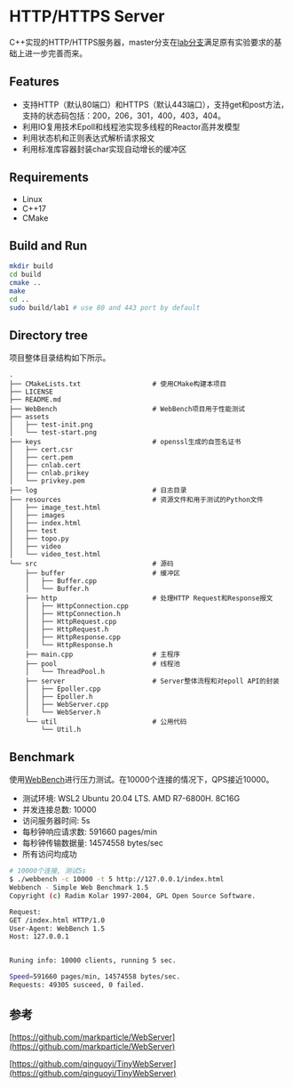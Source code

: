<!--
 * @Author: starrysky9959 965105951@qq.com
 * @Date: 2022-10-16 15:14:19
 * @LastEditors: starrysky9959 starrysky9651@outlook.com
 * @LastEditTime: 2023-02-02 01:21:28
 * @Description: 
-->
# HTTP/HTTPS Server
C++实现的HTTP/HTTPS服务器，master分支在[lab分支](https://github.com/starrysky9959/http_server/tree/lab)满足原有实验要求的基础上进一步完善而来。

## Features
- 支持HTTP（默认80端口）和HTTPS（默认443端口），支持get和post方法，支持的状态码包括：200，206，301，400，403，404。
- 利用IO复用技术Epoll和线程池实现多线程的Reactor高并发模型
- 利用状态机和正则表达式解析请求报文
- 利用标准库容器封装char实现自动增长的缓冲区

## Requirements
- Linux
- C++17
- CMake

## Build and Run
``` bash
mkdir build
cd build
cmake ..
make
cd ..
sudo build/lab1 # use 80 and 443 port by default
```

## Directory tree
项目整体目录结构如下所示。
``` 
.
├── CMakeLists.txt                  # 使用CMake构建本项目
├── LICENSE
├── README.md
├── WebBench                        # WebBench项目用于性能测试
├── assets
│   ├── test-init.png
│   └── test-start.png
├── keys                            # openssl生成的自签名证书
│   ├── cert.csr
│   ├── cert.pem
│   ├── cnlab.cert
│   ├── cnlab.prikey
│   └── privkey.pem
├── log                             # 日志目录
├── resources                       # 资源文件和用于测试的Python文件
│   ├── image_test.html
│   ├── images
│   ├── index.html
│   ├── test
│   ├── topo.py
│   ├── video
│   └── video_test.html
└── src                             # 源码
    ├── buffer                      # 缓冲区
    │   ├── Buffer.cpp
    │   └── Buffer.h
    ├── http                        # 处理HTTP Request和Response报文
    │   ├── HttpConnection.cpp
    │   ├── HttpConnection.h
    │   ├── HttpRequest.cpp
    │   ├── HttpRequest.h
    │   ├── HttpResponse.cpp
    │   └── HttpResponse.h
    ├── main.cpp                    # 主程序
    ├── pool                        # 线程池
    │   └── ThreadPool.h
    ├── server                      # Server整体流程和对epoll API的封装
    │   ├── Epoller.cpp
    │   ├── Epoller.h
    │   ├── WebServer.cpp
    │   └── WebServer.h
    └── util                        # 公用代码
        └── Util.h     
```

## Benchmark
使用[WebBench](https://github.com/EZLippi/WebBench)进行压力测试。在10000个连接的情况下，QPS接近10000。
- 测试环境: WSL2 Ubuntu 20.04 LTS. AMD R7-6800H. 8C16G
- 并发连接总数: 10000
- 访问服务器时间: 5s
- 每秒钟响应请求数: 591660 pages/min
- 每秒钟传输数据量: 14574558 bytes/sec
- 所有访问均成功

```bash
# 10000个连接, 测试5s
$ ./webbench -c 10000 -t 5 http://127.0.0.1/index.html
Webbench - Simple Web Benchmark 1.5
Copyright (c) Radim Kolar 1997-2004, GPL Open Source Software.

Request:
GET /index.html HTTP/1.0
User-Agent: WebBench 1.5
Host: 127.0.0.1


Runing info: 10000 clients, running 5 sec.

Speed=591660 pages/min, 14574558 bytes/sec.
Requests: 49305 susceed, 0 failed.
```


## 参考
[https://github.com/markparticle/WebServer](https://github.com/markparticle/WebServer)

[https://github.com/qinguoyi/TinyWebServer](https://github.com/qinguoyi/TinyWebServer)